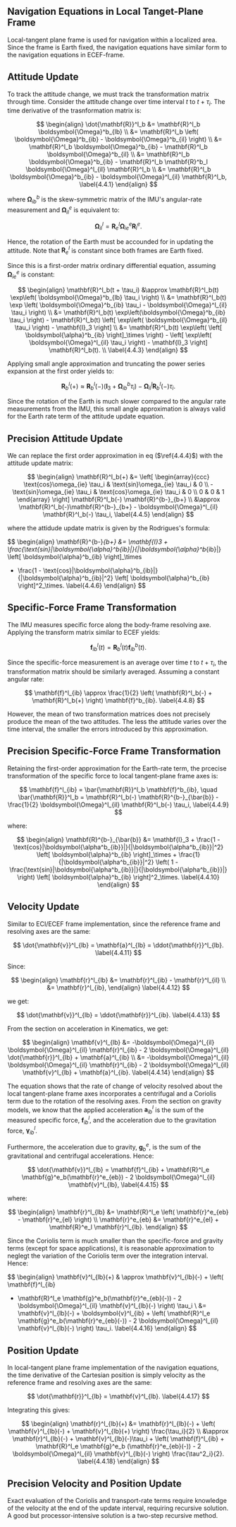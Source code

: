 
## Navigation Equations in Local Tanget-Plane Frame

Local-tangent plane frame is used for navigation within a localized area. Since the frame is Earth fixed, the navigation equations
have similar form to the navigation equations in ECEF-frame.

## Attitude Update

To track the attitude change, we must track the transformation matrix through time. Consider the attitude change over time interval $t$ to $t + \tau_i$. The time derivative of the trasnformation matrix is:

$$
\begin{align}
\dot{\mathbf{R}}^l_b &= \mathbf{R}^l_b \boldsymbol{\Omega}^b_{lb} \\
&= \mathbf{R}^l_b  \left( \boldsymbol{\Omega}^b_{ib} - \boldsymbol{\Omega}^b_{il} \right) \\ 
&= \mathbf{R}^l_b \boldsymbol{\Omega}^b_{ib} - \mathbf{R}^l_b \boldsymbol{\Omega}^b_{il} \\
&= \mathbf{R}^l_b \boldsymbol{\Omega}^b_{ib} - \mathbf{R}^l_b \mathbf{R}^b_l \boldsymbol{\Omega}^l_{il}  \mathbf{R}^l_b \\
&= \mathbf{R}^l_b \boldsymbol{\Omega}^b_{ib} - \boldsymbol{\Omega}^l_{il}  \mathbf{R}^l_b, \label{4.4.1}
\end{align}
$$

where $\boldsymbol{\Omega}^b_{ib}$ is the skew-symmetric matrix of the IMU's angular-rate measurement and $\boldsymbol{\Omega}^e_{il}$ is equivalent to:

$$
\boldsymbol{\Omega}^l_{il} = \mathbf{R}^l_e  \boldsymbol{\Omega}^e_{ie} \mathbf{R}^e_l. \label{4.4.2}
$$

Hence, the rotation of the Earth must be accounded for in updating the attitude. Note that $\mathbf{R}^l_e$ is constant since both frames are Earth fixed.

Since this is a first-order matrix ordinary differential equation, assuming $\boldsymbol{\Omega}^e_{ie}$ is constant:

$$
\begin{align}
\mathbf{R}^l_b(t + \tau_i) &\approx \mathbf{R}^l_b(t) \exp\left( \boldsymbol{\Omega}^b_{lb} \tau_i \right) \\
&= \mathbf{R}^l_b(t) \exp \left( \boldsymbol{\Omega}^b_{ib} \tau_i - \boldsymbol{\Omega}^l_{il} \tau_i \right) \\
&= \mathbf{R}^l_b(t) \exp\left(\boldsymbol{\Omega}^b_{ib} \tau_i \right) - \mathbf{R}^l_b(t) \left[ \exp\left( \boldsymbol{\Omega}^b_{il} \tau_i \right) - \mathbf{I}_3 \right] \\
&= \mathbf{R}^l_b(t) \exp\left( \left[ \boldsymbol{\alpha}^b_{ib} \right]_\times \right) - \left[ \exp\left( \boldsymbol{\Omega}^l_{il} \tau_i \right) - \mathbf{I}_3 \right] \mathbf{R}^l_b(t). \\ \label{4.4.3}
\end{align}
$$

Applying small angle approximation and truncating the power series expansion at the first order yields to:

$$
\mathbf{R}^l_b(+) \approx \mathbf{R}^l_b(-) \left( \mathbf{I}_3 + \boldsymbol{\Omega}^b_{ib} \tau_i \right) - \boldsymbol{\Omega}^l_{il} \mathbf{R}^l_b(-) \tau_i. \label{4.4.4}
$$

Since the rotation of the Earth is much slower compared to the angular rate measurements from the IMU, this small angle approximation is always valid for the Earth rate term of the attitude update equation.

## Precision Attitude Update 

We can replace the first order approximation in eq ($\ref{4.4.4}$) with the attitude update matrix:

$$
\begin{align}
\mathbf{R}^l_b(+) &= 
\left[ 
\begin{array}{ccc}
\text{cos}\omega_{ie} \tau_i & \text{sin}\omega_{ie} \tau_i & 0 \\
-\text{sin}\omega_{ie} \tau_i & \text{cos}\omega_{ie} \tau_i & 0 \\
0 & 0 & 1
\end{array}
\right]
\mathbf{R}^l_b(-) \mathbf{R}^{b-}_{b+} \\
&\approx \mathbf{R}^l_b(-)\mathbf{R}^{b-}_{b+} - \boldsymbol{\Omega}^l_{il} \mathbf{R}^l_b(-) \tau_i, \label{4.4.5}
\end{align}
$$

where the attidude update matrix is given by the Rodrigues's formula:

$$
\begin{align}
\mathbf{R}^{b-}_{b+} &= \mathbf{I}_3 + \frac{\text{sin}|\boldsymbol{\alpha}^b_{ib}|}{|\boldsymbol{\alpha}^b_{ib}|} 
\left[ \boldsymbol{\alpha}^b_{ib} \right]_\times
+ \frac{1 - \text{cos}|\boldsymbol{\alpha}^b_{ib}|}{|\boldsymbol{\alpha}^b_{ib}|^2} \left[ \boldsymbol{\alpha}^b_{ib} \right]^2_\times. \label{4.4.6}
\end{align}
$$

## Specific-Force Frame Transformation

The IMU measures specific force along the body-frame resolving axe. Applying the transform matrix similar to ECEF yields:

$$
\mathbf{f}^l_{ib}(t) = \mathbf{R}^l_b(t) \mathbf{f}^b_{ib}(t). \label{4.4.7}
$$

Since the specific-force measurement is an average over time $t$ to $t + \tau_i$, the transformation matrix should be similarly averaged. Assuming a constant angular rate:

$$
\mathbf{f}^l_{ib} \approx \frac{1}{2} \left( \mathbf{R}^l_b(-) + \mathbf{R}^l_b(+) \right) \mathbf{f}^b_{ib}. \label{4.4.8}
$$

However, the mean of two transformation matrices does not precisely produce the mean of the two attitudes. The less the attitude varies over the time interval,
the smaller the errors introduced by this approximation.

## Precision Specific-Force Frame Transformation

Retaining the first-order approximation for the Earth-rate term, the prcecise transformation of the specific force to local tangent-plane frame axes is:

$$
\mathbf{f}^l_{ib} = \bar{\mathbf{R}}^l_b \mathbf{f}^b_{ib}, \quad \bar{\mathbf{R}}^l_b = \mathbf{R}^l_b(-) \mathbf{R}^{b-}_{\bar{b}} - \frac{1}{2} \boldsymbol{\Omega}^l_{il} \mathbf{R}^l_b(-) \tau_i, \label{4.4.9}
$$

where:

$$
\begin{align}
\mathbf{R}^{b-}_{\bar{b}} &= \mathbf{I}_3 + 
\frac{1 - \text{cos}|\boldsymbol{\alpha^b_{ib}}|}{|\boldsymbol{\alpha^b_{ib}}|^2} \left[ \boldsymbol{\alpha}^b_{ib} \right]_\times
+ 
\frac{1}{|\boldsymbol{\alpha^b_{ib}}|^2}
\left(
1 - \frac{\text{sin}|\boldsymbol{\alpha^b_{ib}}|}{|\boldsymbol{\alpha^b_{ib}}|}
\right) \left[ \boldsymbol{\alpha}^b_{ib} \right]^2_\times. \label{4.4.10}
\end{align}
$$

## Velocity Update

Similar to ECI/ECEF frame implementation, since the reference frame and resolving axes are the same:

$$
\dot{\mathbf{v}}^l_{lb} = \mathbf{a}^l_{lb} = \ddot{\mathbf{r}}^l_{lb}. \label{4.4.11}
$$

Since:

$$
\begin{align}
\mathbf{r}^l_{lb} &= \mathbf{r}^l_{ib} - \mathbf{r}^l_{il} \\ 
&= \mathbf{r}^l_{ib},
\end{align} \label{4.4.12}
$$

we get:

$$
\dot{\mathbf{v}}^l_{lb} = \ddot{\mathbf{r}}^l_{ib}. \label{4.4.13}
$$

From the section on acceleration in Kinematics, we get:

$$
\begin{align}
\mathbf{v}^l_{lb} &= -\boldsymbol{\Omega}^l_{il} \boldsymbol{\Omega}^l_{il} \mathbf{r}^l_{ib} - 2 \boldsymbol{\Omega}^l_{il} \dot{\mathbf{r}}^l_{lb} + \mathbf{a}^l_{ib} \\
&= -\boldsymbol{\Omega}^l_{il} \boldsymbol{\Omega}^l_{il} \mathbf{r}^l_{ib} - 2 \boldsymbol{\Omega}^l_{il} \mathbf{v}^l_{lb} + \mathbf{a}^l_{ib}. \label{4.4.14}
\end{align}
$$

The equation shows that the rate of change of velocity resolved about the local tangent-plane frame axes incorporates a centrifugal and a Coriolis term due to the rotation of the resolving axes. From the section on gravity models, we know that the applied acceleration
$\mathbf{a}^l_{ib}$ is the sum of the measured specific force, $\mathbf{f}^l_{ib}$, and the acceleration due to the gravitation force, $\boldsymbol{\gamma}^l_{ib}$.

Furthermore, the acceleration due to gravity, $\mathbf{g}^e_b$, is the sum of the gravitational and centrifugal accelerations. Hence:

$$
\dot{\mathbf{v}}^l_{lb} = \mathbf{f}^l_{ib} + \mathbf{R}^l_e \mathbf{g}^e_b(\mathbf{r}^e_{eb}) - 2 \boldsymbol{\Omega}^l_{il} \mathbf{v}^l_{lb}, \label{4.4.15}
$$

where:

$$
\begin{align}
\mathbf{r}^l_{lb} &= \mathbf{R}^l_e \left( \mathbf{r}^e_{eb} - \mathbf{r}^e_{el} \right) \\
\mathbf{r}^e_{eb} &= \mathbf{r}^e_{el} + \mathbf{R}^e_l \mathbf{r}^l_{lb}.
\end{align}
$$

Since the Coriolis term is much smaller than the specific-force and gravity terms (except for space applications), it is reasonable approximation
to neglegt the variation of the Coriolis term over the integration interval. Hence:

$$
\begin{align}
\mathbf{v}^l_{lb}(+) & \approx \mathbf{v}^l_{lb}(-) + \left( \mathbf{f}^l_{ib} 
+ \mathbf{R}^l_e \mathbf{g}^e_b(\mathbf{r}^e_{eb}(-)) - 2 \boldsymbol{\Omega}^l_{il} \mathbf{v}^l_{lb}(-) \right) \tau_i \\ 
&= \mathbf{v}^l_{lb}(-) + \boldsymbol{v}^l_{ib} + \left(  \mathbf{R}^l_e \mathbf{g}^e_b(\mathbf{r}^e_{eb}(-)) - 2 \boldsymbol{\Omega}^l_{il} \mathbf{v}^l_{lb}(-) \right) \tau_i. \label{4.4.16}
\end{align}
$$

## Position Update

In local-tangent plane frame implementation of the navigation equations, the time derivative of the Cartesian position is simply velocity as the reference frame and resolving
axes are the same:

$$
\dot{\mathbf{r}}^l_{lb} = \mathbf{v}^l_{lb}. \label{4.4.17}
$$

Integrating this gives:

$$
\begin{align}
\mathbf{r}^l_{lb}(+) &= \mathbf{r}^l_{lb}(-) + \left( \mathbf{v}^l_{lb}(-) + \mathbf{v}^l_{lb}(+) \right) \frac{\tau_i}{2} \\
&\approx \mathbf{r}^l_{lb}(-) + \mathbf{v}^l_{lb}(-)\tau_i + \left( \mathbf{f}^l_{ib} + \mathbf{R}^l_e \mathbf{g}^e_b (\mathbf{r}^e_{eb}(-)) - 2 \boldsymbol{\Omega}^l_{il} \mathbf{v}^l_{lb}(-) \right) \frac{\tau^2_i}{2}. \label{4.4.18}
\end{align}
$$

## Precision Velocity and Position Update

Exact evaluation of the Coriolis and transport-rate terms require knowledge of the velocity at the end of the update interval, requiring recursive solution. A good but processor-intensive solution is
a two-step recursive method.